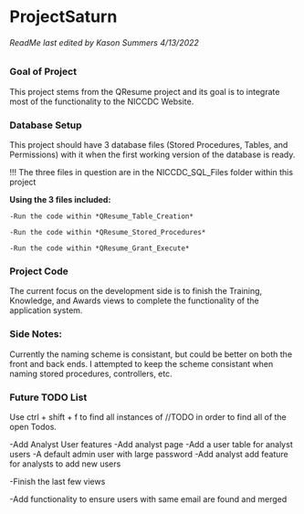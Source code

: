 ﻿# ProjectSaturn
###### ReadMe last edited by Kason Summers 4/13/2022

### Goal of Project
This project stems from the QResume project and its goal is to integrate most of the functionality to the NICCDC Website.

### Database Setup
This project should have 3 database files (Stored Procedures, Tables, and Permissions) with it when the first working version of the database is ready.

!!! The three files in question are in the NICCDC_SQL_Files folder within this project

**Using the 3 files included:**

	-Run the code within *QResume_Table_Creation*

	-Run the code within *QResume_Stored_Procedures*

	-Run the code within *QResume_Grant_Execute*

### Project Code
The current focus on the development side is to finish the Training, Knowledge, and Awards views to complete the functionality of the application system.

### Side Notes:
Currently the naming scheme is consistant, but could be better on both the front and back ends. I attempted to keep the scheme consistant when naming stored procedures,
controllers, etc.

### Future TODO List
Use ctrl + shift + f to find all instances of //TODO in order to find all of the open Todos.

-Add Analyst User features
	-Add analyst page
	-Add a user table for analyst users
		-A default admin user with large password
	-Add analyst add feature for analysts to add new users

-Finish the last few views

-Add functionality to ensure users with same email are found and merged